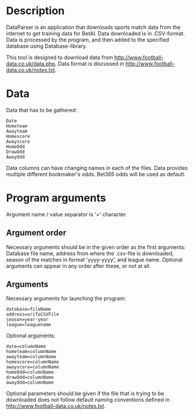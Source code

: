 # Description
DataParser is an application that downloads sports match data from the internet to 
get training data for BetAI. Data downloaded is in .CSV-format. Data is processed by 
the program, and then added to the specified database using Database-library.

This tool is designed
to download data from http://www.football-data.co.uk/data.php. Data format is 
discussed in http://www.football-data.co.uk/notes.txt.

# Data 
Data that has to be gathered:
```
Date
Hometeam
Awayteam
Homescore
Awayscore
HomeOdd
DrawOdd
AwayOdd
```
Data columns can have changing names in each of the files. Data provides
multiple different bookmaker's odds. Bet365 odds will be used as default.

# Program arguments
Argument name / value separator is '=' character.

## Argument order
Necessary arguments should be in the given order as the first arguments:
Database file name, address from where the .csv-file is downloaded, season of the matches in format 'yyyy-yyyy', and league name.
Optional arguments can appear in any order after these, or not at all.

## Arguments
Necessary arguments for launching the program: 
```
database=fileName
address=uriToCSVFile
season=year-year
league=leaguename
```

Optional arguments:
```
date=columnName
hometeam=columnName
awayteam=columnName
homescore=columnName
awayscore=columnName
homeOdd=columnName
drawOdd=columnName
awayOdd=columnName
```

Optional parameters should be given if the file that is trying to be downloaded does not 
follow default naming conventions defined in http://www.football-data.co.uk/notes.txt.

